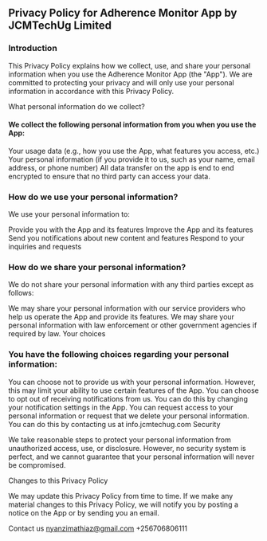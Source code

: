 ## Privacy Policy for Adherence Monitor App by JCMTechUg Limited

### Introduction

This Privacy Policy explains how we collect, use, and share your personal information when you use the Adherence Monitor App (the "App"). We are committed to protecting your privacy and will only use your personal information in accordance with this Privacy Policy.

What personal information do we collect?

#### We collect the following personal information from you when you use the App:

Your usage data (e.g., how you use the App, what features you access, etc.)
Your personal information (if you provide it to us, such as your name, email address, or phone number)
All data transfer on the app is end to end encrypted to ensure that no third party can access your data.
### How do we use your personal information?

We use your personal information to:

Provide you with the App and its features
Improve the App and its features
Send you notifications about new content and features
Respond to your inquiries and requests

### How do we share your personal information?

We do not share your personal information with any third parties except as follows:

We may share your personal information with our service providers who help us operate the App and provide its features.
We may share your personal information with law enforcement or other government agencies if required by law.
Your choices

### You have the following choices regarding your personal information:

You can choose not to provide us with your personal information. However, this may limit your ability to use certain features of the App.
You can choose to opt out of receiving notifications from us. You can do this by changing your notification settings in the App.
You can request access to your personal information or request that we delete your personal information. You can do this by contacting us at info.jcmtechug.com
Security

We take reasonable steps to protect your personal information from unauthorized access, use, or disclosure. However, no security system is perfect, and we cannot guarantee that your personal information will never be compromised.

Changes to this Privacy Policy

We may update this Privacy Policy from time to time. If we make any material changes to this Privacy Policy, we will notify you by posting a notice on the App or by sending you an email.

Contact us
nyanzimathiaz@gmail.com
+256706806111
